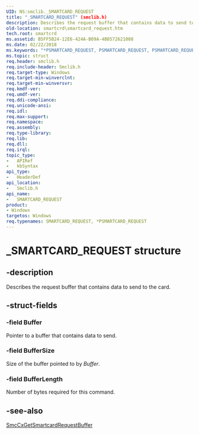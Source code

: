 ```yaml
---
UID: NS:smclib._SMARTCARD_REQUEST
title: "_SMARTCARD_REQUEST" (smclib.h)
description: Describes the request buffer that contains data to send to the card.
old-location: smartcrd\smartcard_request.htm
tech.root: smartcrd
ms.assetid: B5FF5B24-12E6-424A-B09A-4B0572621088
ms.date: 02/22/2018
ms.keywords: "*PSMARTCARD_REQUEST, PSMARTCARD_REQUEST, PSMARTCARD_REQUEST structure pointer [Smart Card Reader Devices], SMARTCARD_REQUEST, SMARTCARD_REQUEST structure [Smart Card Reader Devices], _SMARTCARD_REQUEST, smartcrd.smartcard_request, smclib/PSMARTCARD_REQUEST, smclib/SMARTCARD_REQUEST"
ms.topic: struct
req.header: smclib.h
req.include-header: Smclib.h
req.target-type: Windows
req.target-min-winverclnt: 
req.target-min-winversvr: 
req.kmdf-ver: 
req.umdf-ver: 
req.ddi-compliance: 
req.unicode-ansi: 
req.idl: 
req.max-support: 
req.namespace: 
req.assembly: 
req.type-library: 
req.lib: 
req.dll: 
req.irql: 
topic_type:
-	APIRef
-	kbSyntax
api_type:
-	HeaderDef
api_location:
-	Smclib.h
api_name:
-	SMARTCARD_REQUEST
product:
- Windows
targetos: Windows
req.typenames: SMARTCARD_REQUEST, *PSMARTCARD_REQUEST
---
```


# _SMARTCARD_REQUEST structure


## -description


Describes the request buffer that contains data to send to the card. 


## -struct-fields




### -field Buffer

Pointer to a buffer that  contains data to send.


### -field BufferSize

Size of the buffer pointed to by <i>Buffer</i>.


### -field BufferLength

Number of bytes required for this command.


## -see-also




<a href="https://msdn.microsoft.com/library/windows/hardware/dn946593">SmcCxGetSmartcardRequestBuffer</a>
 

 

